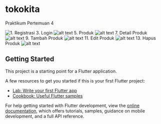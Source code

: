 # tokokita

Praktikum Pertemuan 4


   ![1. Registrasi](https://github.com/nihayaturrahmah27/tokokita/blob/main/ss/registrasi_page.png?raw=true)
3. Login
 ![alt text](https://github.com/nihayaturrahmah27/tokokita/blob/main/ss/login_page.png?raw=true)
5. Produk
  ![alt text](https://github.com/nihayaturrahmah27/tokokita/blob/main/ss/produk_page.png?raw=true)
7. Detail Produk
   ![alt text](https://github.com/nihayaturrahmah27/tokokita/blob/main/ss/detail_produk.png?raw=true)
9. Tambah Produk
  ![alt text](https://github.com/nihayaturrahmah27/tokokita/blob/main/ss/tambah_produk.png?raw=true)
11. Edit Produk
   ![alt text](https://github.com/nihayaturrahmah27/tokokita/blob/main/ss/edit_produk.png?raw=true)
13. Hapus Produk
   ![alt text](https://github.com/nihayaturrahmah27/tokokita/blob/main/ss/hapus_produk.png?raw=true)

## Getting Started

This project is a starting point for a Flutter application.

A few resources to get you started if this is your first Flutter project:

- [Lab: Write your first Flutter app](https://docs.flutter.dev/get-started/codelab)
- [Cookbook: Useful Flutter samples](https://docs.flutter.dev/cookbook)

For help getting started with Flutter development, view the
[online documentation](https://docs.flutter.dev/), which offers tutorials,
samples, guidance on mobile development, and a full API reference.
